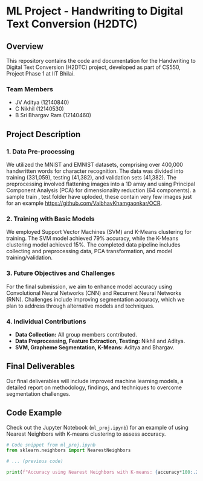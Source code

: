 # ML Project - Handwriting to Digital Text Conversion (H2DTC)

## Overview
This repository contains the code and documentation for the Handwriting to Digital Text Conversion (H2DTC) project, developed as part of CS550, Project Phase 1 at IIT Bhilai.

### Team Members
- JV Aditya (12140840)
- C Nikhil (12140530)
- B Sri Bhargav Ram (12140460)

## Project Description
### 1. Data Pre-processing
We utilized the MNIST and EMNIST datasets, comprising over 400,000 handwritten words for character recognition. The data was divided into training (331,059), testing (41,382), and validation sets (41,382). The preprocessing involved flattening images into a 1D array and using Principal Component Analysis (PCA) for dimensionality reduction (64 components).
a sample train , test folder have uploded, these contain very few images just for an example https://github.com/VaibhavKhamgaonkar/OCR.

### 2. Training with Basic Models
We employed Support Vector Machines (SVM) and K-Means clustering for training. The SVM model achieved 79% accuracy, while the K-Means clustering model achieved 15%. The completed data pipeline includes collecting and preprocessing data, PCA transformation, and model training/validation.

### 3. Future Objectives and Challenges
For the final submission, we aim to enhance model accuracy using Convolutional Neural Networks (CNN) and Recurrent Neural Networks (RNN). Challenges include improving segmentation accuracy, which we plan to address through alternative models and techniques.

### 4. Individual Contributions
- **Data Collection:** All group members contributed.
- **Data Preprocessing, Feature Extraction, Testing:** Nikhil and Aditya.
- **SVM, Grapheme Segmentation, K-Means:** Aditya and Bhargav.

## Final Deliverables
Our final deliverables will include improved machine learning models, a detailed report on methodology, findings, and techniques to overcome segmentation challenges.

## Code Example
Check out the Jupyter Notebook (`ml_proj.ipynb`) for an example of using Nearest Neighbors with K-means clustering to assess accuracy.

```python
# Code snippet from ml_proj.ipynb
from sklearn.neighbors import NearestNeighbors

# ... (previous code)

print(f"Accuracy using Nearest Neighbors with K-means: {accuracy*100:.2f}%")
